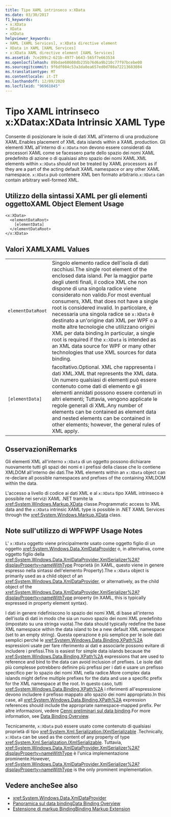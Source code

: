 ```yaml
---
title: Tipo XAML intrinseco x:XData
ms.date: 03/30/2017
f1_keywords:
- x:XData
- XData
- xXData
helpviewer_keywords:
- XAML [XAML Services], x:XData directive element
- XData in XAML [XAML Services]
- x:XData XAML directive element [XAML Services]
ms.assetid: 7ce209c2-621b-4977-b643-565f7e663534
ms.openlocfilehash: 89bdae68608db235b76d6a9b210c77f97bcebe00
ms.sourcegitcommit: 9f6df084c53a3da0ea657ed0d708a72213683084
ms.translationtype: MT
ms.contentlocale: it-IT
ms.lasthandoff: 12/09/2020
ms.locfileid: "96961045"
---
```

# <a name="xxdata-intrinsic-xaml-type"></a><span data-ttu-id="fa9c8-102">Tipo XAML intrinseco x:XData</span><span class="sxs-lookup"><span data-stu-id="fa9c8-102">x:XData Intrinsic XAML Type</span></span>
<span data-ttu-id="fa9c8-103">Consente di posizionare le isole di dati XML all'interno di una produzione XAML.</span><span class="sxs-lookup"><span data-stu-id="fa9c8-103">Enables placement of XML data islands within a XAML production.</span></span> <span data-ttu-id="fa9c8-104">Gli elementi XML all'interno di `x:XData` non devono essere considerati da processori XAML come se facessero parte dello spazio dei nomi XAML predefinito di azione o di qualsiasi altro spazio dei nomi XAML.</span><span class="sxs-lookup"><span data-stu-id="fa9c8-104">XML elements within `x:XData` should not be treated by XAML processors as if they are a part of the acting default XAML namespace or any other XAML namespace.</span></span> <span data-ttu-id="fa9c8-105">`x:XData` può contenere XML ben formato arbitrario.</span><span class="sxs-lookup"><span data-stu-id="fa9c8-105">`x:XData` can contain arbitrary well-formed XML.</span></span>

## <a name="xaml-object-element-usage"></a><span data-ttu-id="fa9c8-106">Utilizzo della sintassi XAML per gli elementi oggetto</span><span class="sxs-lookup"><span data-stu-id="fa9c8-106">XAML Object Element Usage</span></span>

```xaml
<x:XData>
  <elementDataRoot>
    [elementData]
  </elementDataRoot>
</x:XData>
```

## <a name="xaml-values"></a><span data-ttu-id="fa9c8-107">Valori XAML</span><span class="sxs-lookup"><span data-stu-id="fa9c8-107">XAML Values</span></span>

|||
|-|-|
|`elementDataRoot`|<span data-ttu-id="fa9c8-108">Singolo elemento radice dell'isola di dati racchiusi.</span><span class="sxs-lookup"><span data-stu-id="fa9c8-108">The single root element of the enclosed data island.</span></span> <span data-ttu-id="fa9c8-109">Per la maggior parte degli utenti finali, il codice XML che non dispone di una singola radice viene considerato non valido.</span><span class="sxs-lookup"><span data-stu-id="fa9c8-109">For most eventual consumers, XML that does not have a single root is considered invalid.</span></span> <span data-ttu-id="fa9c8-110">In particolare, è necessaria una singola radice se `x:XData` è destinato a un'origine dati XML per WPF o a molte altre tecnologie che utilizzano origini XML per data binding.</span><span class="sxs-lookup"><span data-stu-id="fa9c8-110">In particular, a single root is required if the `x:XData` is intended as an XML data source for WPF or many other technologies that use XML sources for data binding.</span></span>|
|`[elementData]`|<span data-ttu-id="fa9c8-111">facoltativo.</span><span class="sxs-lookup"><span data-stu-id="fa9c8-111">Optional.</span></span> <span data-ttu-id="fa9c8-112">XML che rappresenta i dati XML.</span><span class="sxs-lookup"><span data-stu-id="fa9c8-112">XML that represents the XML data.</span></span> <span data-ttu-id="fa9c8-113">Un numero qualsiasi di elementi può essere contenuto come dati di elemento e gli elementi annidati possono essere contenuti in altri elementi; Tuttavia, vengono applicate le regole generali di XML.</span><span class="sxs-lookup"><span data-stu-id="fa9c8-113">Any number of elements can be contained as element data and nested elements can be contained in other elements; however, the general rules of XML apply.</span></span>|

## <a name="remarks"></a><span data-ttu-id="fa9c8-114">Osservazioni</span><span class="sxs-lookup"><span data-stu-id="fa9c8-114">Remarks</span></span>

<span data-ttu-id="fa9c8-115">Gli elementi XML all'interno `x:XData` di un oggetto possono dichiarare nuovamente tutti gli spazi dei nomi e i prefissi della classe che lo contiene XMLDOM all'interno dei dati.</span><span class="sxs-lookup"><span data-stu-id="fa9c8-115">The XML elements within an `x:XData` object can re-declare all possible namespaces and prefixes of the containing XMLDOM within the data.</span></span>

<span data-ttu-id="fa9c8-116">L'accesso a livello di codice ai dati XML e al `x:XData` tipo XAML intrinseco è possibile nei servizi XAML .NET tramite la <xref:System.Windows.Markup.XData> classe.</span><span class="sxs-lookup"><span data-stu-id="fa9c8-116">Programmatic access to XML data and the `x:XData` intrinsic XAML type is possible in .NET XAML Services through the <xref:System.Windows.Markup.XData> class.</span></span>

## <a name="wpf-usage-notes"></a><span data-ttu-id="fa9c8-117">Note sull'utilizzo di WPF</span><span class="sxs-lookup"><span data-stu-id="fa9c8-117">WPF Usage Notes</span></span>

<span data-ttu-id="fa9c8-118">L' `x:XData` oggetto viene principalmente usato come oggetto figlio di un oggetto <xref:System.Windows.Data.XmlDataProvider> o, in alternativa, come oggetto figlio della <xref:System.Windows.Data.XmlDataProvider.XmlSerializer%2A?displayProperty=nameWithType> Proprietà (in XAML, questo viene in genere espresso nella sintassi dell'elemento Property).</span><span class="sxs-lookup"><span data-stu-id="fa9c8-118">The `x:XData` object is primarily used as a child object of an <xref:System.Windows.Data.XmlDataProvider>, or alternatively, as the child object of the <xref:System.Windows.Data.XmlDataProvider.XmlSerializer%2A?displayProperty=nameWithType> property (in XAML, this is typically expressed in property element syntax).</span></span>

<span data-ttu-id="fa9c8-119">I dati in genere ridefiniscono lo spazio dei nomi XML di base all'interno dell'isola di dati in modo che sia un nuovo spazio dei nomi XML predefinito (impostato su una stringa vuota).</span><span class="sxs-lookup"><span data-stu-id="fa9c8-119">The data should typically redefine the base XML namespace within the data island to be a new default XML namespace (set to an empty string).</span></span> <span data-ttu-id="fa9c8-120">Questa operazione è più semplice per le isole dati semplici perché le <xref:System.Windows.Data.Binding.XPath%2A> espressioni usate per fare riferimento ai dati e associarle possono evitare di includere i prefissi.</span><span class="sxs-lookup"><span data-stu-id="fa9c8-120">This is easiest for simple data islands because the <xref:System.Windows.Data.Binding.XPath%2A> expressions that are used to reference and bind to the data can avoid inclusion of prefixes.</span></span> <span data-ttu-id="fa9c8-121">Le isole dati più complesse potrebbero definire più prefissi per i dati e usare un prefisso specifico per lo spazio dei nomi XML nella radice.</span><span class="sxs-lookup"><span data-stu-id="fa9c8-121">More complex data islands might define multiple prefixes for the data and use a specific prefix for the XML namespace at the root.</span></span> <span data-ttu-id="fa9c8-122">In questo caso, tutti <xref:System.Windows.Data.Binding.XPath%2A> i riferimenti all'espressione devono includere il prefisso mappato allo spazio dei nomi appropriato.</span><span class="sxs-lookup"><span data-stu-id="fa9c8-122">In this case, all <xref:System.Windows.Data.Binding.XPath%2A> expression references should include the appropriate namespace-mapped prefix.</span></span> <span data-ttu-id="fa9c8-123">Per altre informazioni, vedere [Cenni preliminari sul data binding](../net/wpf/data/data-binding-overview.md).</span><span class="sxs-lookup"><span data-stu-id="fa9c8-123">For more information, see [Data Binding Overview](../net/wpf/data/data-binding-overview.md).</span></span>

<span data-ttu-id="fa9c8-124">Tecnicamente, `x:XData` può essere usato come contenuto di qualsiasi proprietà di tipo <xref:System.Xml.Serialization.IXmlSerializable> .</span><span class="sxs-lookup"><span data-stu-id="fa9c8-124">Technically, `x:XData` can be used as the content of any property of type <xref:System.Xml.Serialization.IXmlSerializable>.</span></span> <span data-ttu-id="fa9c8-125">Tuttavia, <xref:System.Windows.Data.XmlDataProvider.XmlSerializer%2A?displayProperty=nameWithType> è l'unica implementazione prominente.</span><span class="sxs-lookup"><span data-stu-id="fa9c8-125">However, <xref:System.Windows.Data.XmlDataProvider.XmlSerializer%2A?displayProperty=nameWithType> is the only prominent implementation.</span></span>

## <a name="see-also"></a><span data-ttu-id="fa9c8-126">Vedere anche</span><span class="sxs-lookup"><span data-stu-id="fa9c8-126">See also</span></span>

- <xref:System.Windows.Data.XmlDataProvider>
- [<span data-ttu-id="fa9c8-127">Panoramica sul data binding</span><span class="sxs-lookup"><span data-stu-id="fa9c8-127">Data Binding Overview</span></span>](../net/wpf/data/data-binding-overview.md)
- [<span data-ttu-id="fa9c8-128">Estensione di markup Binding</span><span class="sxs-lookup"><span data-stu-id="fa9c8-128">Binding Markup Extension</span></span>](../framework/wpf/advanced/binding-markup-extension.md)
